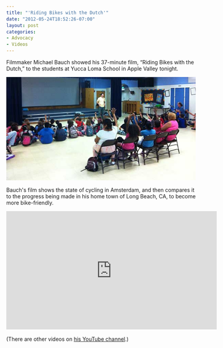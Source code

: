 ```yaml
---
title: "'Riding Bikes with the Dutch'"
date: "2012-05-24T18:52:26-07:00"
layout: post
categories:
- Advocacy
- Videos
---
```


Filmmaker Michael Bauch showed his 37-minute film, “Riding Bikes with the Dutch,” to the students at Yucca Loma School in Apple Valley tonight.

![Michael Bauch](/assets/img/2012/05/24-michael-bauch.jpg "Michael Bauch shows his bicycling film at Yucca Loma School")

Bauch's film shows the state of cycling in Amsterdam, and then compares it to the progress being made in his home town of Long Beach, CA, to become more bike-friendly.

<iframe width="560" height="315" src="https://www.youtube.com/embed/yU5ScmJrp1c?si=JBkAkiFzYaYC-flN" title="Riding Bikes with the Dutch" frameborder="0" allow="accelerometer; autoplay; clipboard-write; encrypted-media; gyroscope; picture-in-picture; web-share" referrerpolicy="strict-origin-when-cross-origin" allowfullscreen></iframe>

(There are other videos on [his YouTube channel](https://www.youtube.com/user/MichaelWBauch "Michael Bauch's YouTube channel").)
